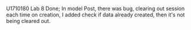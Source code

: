 U1710180
Lab 8 Done;
In model Post, there was bug, clearing out session each time on creation, I added check if data already created, then it's not being cleared out.
